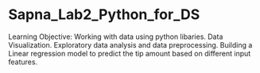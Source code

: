 # Sapna_Lab2_Python_for_DS

Learning Objective:
Working with data using python libaries.
Data Visualization.
Exploratory data analysis and data preprocessing.
Building a Linear regression model to predict the tip amount based on different input features.
